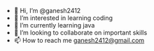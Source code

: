 - 👋 Hi, I’m @ganesh2412
- 👀 I’m interested in learning coding
- 🌱 I’m currently learning java
- 💞️ I’m looking to collaborate on important skills
- 📫 How to reach me ganesh2412@gmail.com

<!---
ganesh2412/ganesh2412 is a ✨ special ✨ repository because its `README.md` (this file) appears on your GitHub profile.
You can click the Preview link to take a look at your changes.
--->
